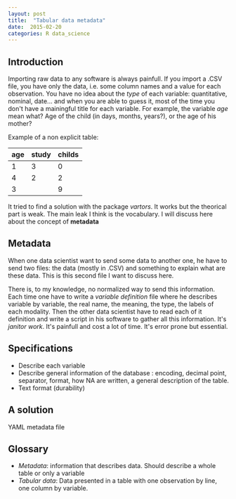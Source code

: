 ```yaml
---
layout: post
title:  "Tabular data metadata"
date:  2015-02-20 
categories: R data_science
---
```


## Introduction

Importing raw data to any software is always painfull. If you import a .CSV file, you have only the data, i.e. some column names and a value for each observation. You have no idea about the _type_ of each variable: quantitative, nominal, date... and when you are able to guess it, most of the time you don't have a mainingful title for each variable. For example, the variable _age_ mean what? Age of the child (in days, months, years?), or the age of his mother?

Example of a non explicit table:

age | study | childs
----|-------|-------
1   | 3     | 0
4   | 2     | 2
3   |       | 9

It tried to find a solution with the package _vartors_. It works but the theorical part is weak. The main leak I think is the vocabulary. I will discuss here about the concept of __metadata__

## Metadata

When one data scientist want to send some data to another one, he have to send two files: the data (mostly in .CSV) and something to explain what are these data. This is this second file I want to discuss here.

There is, to my knowledge, no normalized way to send this information. Each time one have to write a _variable definition_ file where he describes variable by variable, the real name, the meaning, the type, the labels of each modality. Then the other data scientist have to read each of it definition and write a script in his software to gather all this information. It's _janitor work_. It's painfull and cost a lot of time. It's error prone but essential.

## Specifications

- Describe each variable
- Describe general information of the database : encoding, decimal point, separator, format, how NA are written, a general description of the table.
- Text format (durability)

## A solution

YAML metadata file

## Glossary

- _Metadata_: information that describes data. Should describe a whole table or only a variable
- _Tabular data_: Data presented in a table with one observation by line, one column by variable.
